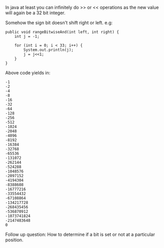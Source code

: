 In java at least you can infinitely do >> or << operations as the new value will again
be a 32 bit integer.

Somehow the sign bit doesn't shift right or left. e.g:

```
public void rangeBitwiseAnd(int left, int right) {
    int j = -1;

    for (int i = 0; i < 33; i++) {
        System.out.println(j);
        j = j<<1;
    }
}
```

Above code yields in:

```
-1
-2
-4
-8
-16
-32
-64
-128
-256
-512
-1024
-2048
-4096
-8192
-16384
-32768
-65536
-131072
-262144
-524288
-1048576
-2097152
-4194304
-8388608
-16777216
-33554432
-67108864
-134217728
-268435456
-536870912
-1073741824
-2147483648
0
```

Follow up question: How to determine if a bit is set or not at a particular position.
